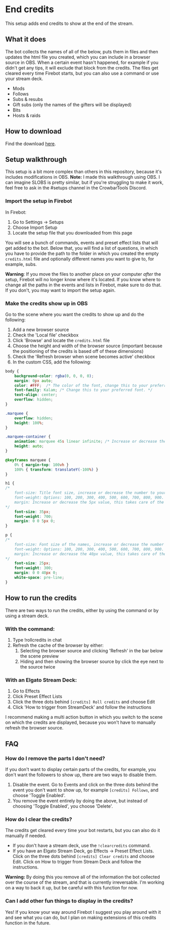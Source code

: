 # End credits

This setup adds end credits to show at the end of the stream.

## What it does
The bot collects the names of all of the below, puts them in files and then updates the html file you created, which you can include in a browser source in OBS. When a certain event hasn't happened, for example if you didn't get any tips, it will exclude that block from the credits. The files get cleared every time Firebot starts, but you can also use a command or use your stream deck.
- Mods
- Follows
- Subs & resubs
- Gift subs (only the names of the gifters will be displayed)
- Bits
- Hosts & raids

## How to download
Find the download [here](https://github.com/CaveMobster/firebot-setup-end-credits/releases).

## Setup walkthrough
This setup is a bit more complex than others in this repository, because it's includes modifications in OBS.
**Note:** I made this walkthrough using OBS. I can imagine SLOBS is pretty similar, but if you're struggling to make it work, feel free to ask in the #setups channel in the CrowbarTools Discord.

### Import the setup in Firebot
In Firebot:
1. Go to Settings -> Setups
2. Choose Import Setup
3.  Locate the setup file that you downloaded from this page

You will see a bunch of commands, events and preset effect lists that will get added to the bot. Below that, you will find a list of questions, in which you have to provide the path to the folder in which you created the empty `credits.html` file and optionally different names you want to give to, for example, subs.

**Warning**: If you move the files to another place on your computer _after_ the setup, Firebot will no longer know where it's located. If you know where to change all the paths in the events and lists in Firebot, make sure to do that. If you don't, you may want to import the setup again.

### Make the credits show up in OBS
Go to the scene where you want the credits to show up and do the following:
1. Add a new browser source
2. Check the 'Local file' checkbox
3. Click 'Browse' and locate the `credits.html` file
4. Choose the height and width of the browser source (important because the positioning of the credits is based off of these dimensions)
5. Check the 'Refresh browser when scene becomes active' checkbox
6. In the custom CSS, add the following:
```css
body {
	background-color: rgba(0, 0, 0, 0);
	margin: 0px auto;
	color: #FFF;  /* The color of the font, change this to your preferred text color. */
	font-family: Kalam; /* Change this to your preferred font. */
	text-align: center;
	overflow: hidden;
}

.marquee {
	overflow: hidden;
	height: 100%;
}

.marquee-container {
	animation: marquee 45s linear infinite; /* Increase or decrease the 45s value to set how fast the text needs to scroll. */
	height: auto;
}

@keyframes marquee {
	0% { margin-top: 100vh }
	100% { transform: translateY(-100%) }
}

h1 {
/*
	font-size: Title font size, increase or decrease the number to your liking.
	font-weight: Options: 100, 200, 300, 400, 500, 600, 700, 800, 900.
	margin: Increase or decrease the 5px value, this takes care of the space between the title and the names.
*/
	font-size: 35px;
	font-weight: 700;
	margin: 0 0 5px 0;
}

p {
/*
	font-size: Font size of the names, increase or decrease the number to your liking.
	font-weight: Options: 100, 200, 300, 400, 500, 600, 700, 800, 900.
	margin: Increase or decrease the 40px value, this takes care of the space between the blocks.
*/
	font-size: 25px;
	font-weight: 300;
	margin: 0 0 40px 0;
	white-space: pre-line;
}
```

## How to run the credits
There are two ways to run the credits, either by using the command or by using a stream deck.

### With the command:
1. Type !rollcredits in chat
2. Refresh the cache of the browser by either:
    1. Selecting the browser source and clicking 'Refresh' in the bar below the scene preview
    2. Hiding and then showing the browser source by click the eye next to the source twice

### With an Elgato Stream Deck:
1. Go to Effects
2. Click Preset Effect Lists
3. Click the three dots behind `[credits] Roll credits` and choose Edit
4. Click 'How to trigger from StreamDeck' and follow the instructions

I recommend making a multi action button in which you switch to the scene on which the credits are displayed, because you won't have to manually refresh the browser source.


## FAQ

### How do I remove the parts I don't need?
If you don't want to display certain parts of the credits, for example, you don't want the followers to show up, there are two ways to disable them.
1. Disable the event. Go to Events and click on the three dots behind the event you don't want to show up, for example `[credits] Follows`, and choose 'Toggle Enabled'.
2. You remove the event entirely by doing the above, but instead of choosing 'Toggle Enabled', you choose 'Delete'.

### How do I clear the credits?
The credits get cleared every time your bot restarts, but you can also do it manually if needed.
- If you don't have a stream deck, use the `!clearcredits` command.
- If you have an Elgato Stream Deck, go Effects -> Preset Effect Lists. Click on the three dots behind `[credits] Clear credits` and choose Edit. Click on How to trigger from Stream Deck and follow the instructions.

**Warning:** By doing this you remove all of the information the bot collected over the course of the stream, and that is currently irreversable. I'm working on a way to back it up, but be careful with this function for now.

### Can I add other fun things to display in the credits?

Yes! If you know your way around Firebot I suggest you play around with it and see what you can do, but I plan on making extensions of this credits function in the future.

